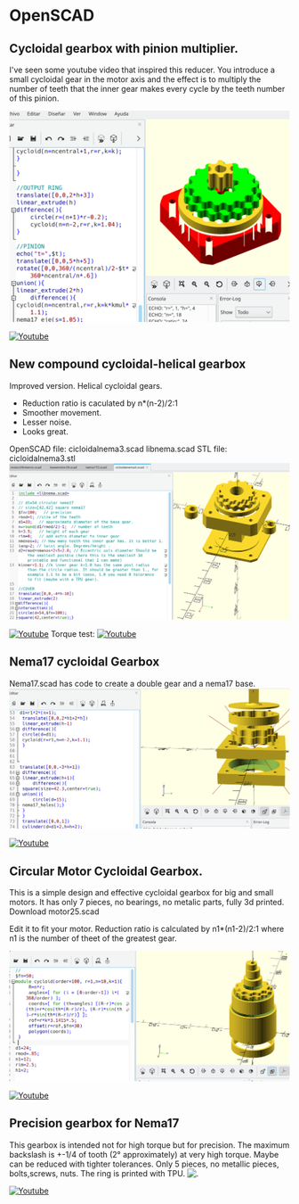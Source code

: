 # OpenSCAD
## Cycloidal gearbox with pinion multiplier.
I've seen some youtube video that inspired this reducer.
You introduce a small cycloidal gear in the motor axis and the effect is to multiply the number of teeth that the inner gear makes every cycle by the teeth number of this pinion.

<picture>
<img alt="Pinion multiplier" src="./smallredu.png">
</picture>

[![Youtube](https://img.youtube.com/vi/WsfPOGR48Kg/0.jpg)](https://www.youtube.com/watch?v=WsfPOGR48Kg)



## New compound cycloidal-helical gearbox 
Improved version. Helical cycloidal gears.

* Reduction ratio is caculated by n*(n-2)/2:1
* Smoother movement.
* Lesser noise.
* Looks great.

OpenSCAD file: cicloidalnema3.scad libnema.scad
STL file: cicloidalnema3.stl
<picture>
<img alt="Nuevo cicloidal" src="./Screenshot_20230111_130638.png">
</picture>

[![Youtube](https://img.youtube.com/vi/LgBdz6-3H2w/0.jpg)](https://www.youtube.com/watch?v=LgBdz6-3H2w)
Torque test:
[![Youtube](https://img.youtube.com/vi/kAjC7EDokVM/0.jpg)](https://www.youtube.com/watch?v=kAjC7EDokVM)


<h2> Nema17 cycloidal Gearbox</h2>
Nema17.scad  has code to create a double gear and a nema17 base.

<picture>
  <img alt="Shows an illustrated sun in light mode and a moon with stars in dark mode." src="./nema17.png">
</picture>

[![Youtube](https://img.youtube.com/vi/WF20nWtCO3M/0.jpg)](https://www.youtube.com/watch?v=WF20nWtCO3M)


<h2> Circular Motor Cycloidal Gearbox.</h2>
This is a simple design and effective cycloidal gearbox for big and small motors.
It has only 7 pieces, no bearings, no metalic parts, fully 3d printed.
Download motor25.scad


Edit it to fit your motor.
Reduction ratio is calculated by n1*(n1-2)/2:1
where n1 is the number of theet of the greatest gear.


<picture>
  <img alt="." src="./motor25.png">
</picture>

[![Youtube](https://img.youtube.com/vi/rtV8GCfKaps/0.jpg)](https://www.youtube.com/watch?v=rtV8GCfKaps)

<h2> Precision gearbox for Nema17 </h2>
This gearbox is intended not for high torque but for precision.
The maximum backslash is +-1/4 of tooth (2° approximately) at very high torque.
Maybe can be reduced with tighter tolerances. 
Only 5 pieces, no metallic pieces, bolts,screws, nuts.
The ring is printed with TPU.
<picture>
  <img alt="." src="./nema17external.jpg">
</picture>

[![Youtube](https://img.youtube.com/vi/nQzbL1Gv838/0.jpg)](https://www.youtube.com/watch?v=nQzbL1Gv838)
